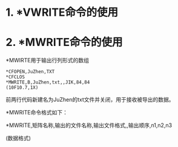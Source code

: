# 1. \*VWRITE命令的使用


# 2. \*MWRITE命令的使用
\*MWIRTE用于输出行列形式的数组
```
*CFOPEN,JuZhen,TXT
*CFCLOS
*MWRITE,B,JuZhen,txt,,JIK,84,84
(10F10.7,1X)
```
前两行代码新建名为JuZhen的txt文件并关闭，用于接收被导出的数据。

\*MWRITE命令格式如下：

\*MWRITE,矩阵名称,输出的文件名称,输出文件格式,,输出顺序,n1,n2,n3

(数据格式)
